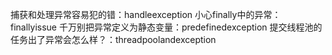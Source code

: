 捕获和处理异常容易犯的错：handleexception
小心finally中的异常：finallyissue
千万别把异常定义为静态变量：predefinedexception
提交线程池的任务出了异常会怎么样？：threadpoolandexception